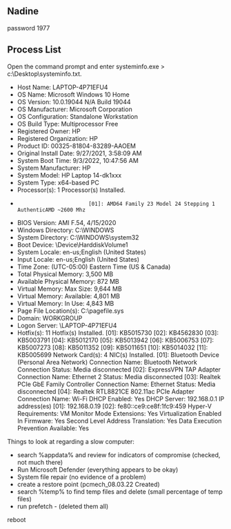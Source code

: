 ## Nadine
password 1977

## Process List
Open the command prompt and enter systeminfo.exe > c:\Desktop\systeminfo.txt. 
<p>

- Host Name:                 LAPTOP-4P71EFU4
- OS Name:                   Microsoft Windows 10 Home
- OS Version:                10.0.19044 N/A Build 19044
- OS Manufacturer:           Microsoft Corporation
- OS Configuration:          Standalone Workstation
- OS Build Type:             Multiprocessor Free
- Registered Owner:          HP
- Registered Organization:   HP
- Product ID:                00325-81804-83289-AAOEM
- Original Install Date:     9/27/2021, 3:58:09 AM
- System Boot Time:          9/3/2022, 10:47:56 AM
- System Manufacturer:       HP
- System Model:              HP Laptop 14-dk1xxx
- System Type:               x64-based PC
- Processor(s):              1 Processor(s) Installed.
-                            [01]: AMD64 Family 23 Model 24 Stepping 1 AuthenticAMD ~2600 Mhz
- BIOS Version:              AMI F.54, 4/15/2020
- Windows Directory:         C:\WINDOWS
- System Directory:          C:\WINDOWS\system32
- Boot Device:               \Device\HarddiskVolume1
- System Locale:             en-us;English (United States)
- Input Locale:              en-us;English (United States)
- Time Zone:                 (UTC-05:00) Eastern Time (US & Canada)
- Total Physical Memory:     3,500 MB
- Available Physical Memory: 872 MB
- Virtual Memory: Max Size:  9,644 MB
- Virtual Memory: Available: 4,801 MB
- Virtual Memory: In Use:    4,843 MB
- Page File Location(s):     C:\pagefile.sys
- Domain:                    WORKGROUP
- Logon Server:              \\LAPTOP-4P71EFU4
- Hotfix(s):                 11 Hotfix(s) Installed.
                            [01]: KB5015730
                            [02]: KB4562830
                            [03]: KB5003791
                            [04]: KB5012170
                            [05]: KB5013942
                            [06]: KB5006753
                            [07]: KB5007273
                            [08]: KB5011352
                            [09]: KB5011651
                            [10]: KB5014032
                            [11]: KB5005699
Network Card(s):           4 NIC(s) Installed.
                           [01]: Bluetooth Device (Personal Area Network)
                                 Connection Name: Bluetooth Network Connection
                                 Status:          Media disconnected
                           [02]: ExpressVPN TAP Adapter
                                 Connection Name: Ethernet 2
                                 Status:          Media disconnected
                           [03]: Realtek PCIe GbE Family Controller
                                 Connection Name: Ethernet
                                 Status:          Media disconnected
                           [04]: Realtek RTL8821CE 802.11ac PCIe Adapter
                                 Connection Name: Wi-Fi
                                 DHCP Enabled:    Yes
                                 DHCP Server:     192.168.0.1
                                 IP address(es)
                                 [01]: 192.168.0.19
                                 [02]: fe80::ce9:ce8f:1fc9:459
Hyper-V Requirements:      VM Monitor Mode Extensions: Yes
                           Virtualization Enabled In Firmware: Yes
                           Second Level Address Translation: Yes
                           Data Execution Prevention Available: Yes

<p>
Things to look at regarding a slow computer:

- search %appdata% and review for indicators of compromise (checked, not much there)
- Run Microsoft Defender (everything appears to be okay)
- System file repair (no evidence of a problem)
- create a restore point (pcmech_08.03.22 Created)
- search %temp% to find temp files and delete (small percentage of temp files)
- run prefetch - (deleted them all)

reboot
